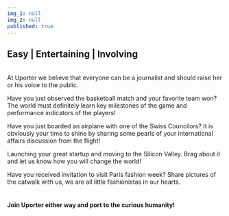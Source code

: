 ```yaml
---
img_1: null
img_2: null
published: true
---
```


## Easy | Entertaining | Involving
<br>
At Uporter we believe that everyone can be a journalist and should raise her or his voice to the public.

Have you just observed the basketball match and your favorite team won? The world must definitely learn key milestones of the game and performance indicators of the players!  

Have you just boarded an airplane with one of the Swiss Councilors? It is obviously your time to shine by sharing some pearls of your international affairs discussion from the flight!

Launching your great startup and moving to the Silicon Valley. Brag about it and let us know how you will change the world!

Have you received invitation to visit Paris fashion week? Share pictures of the catwalk with us, we are all little fashionistas in our hearts.  
<br>
#### Join Uporter either way and port to the curious humanity!

